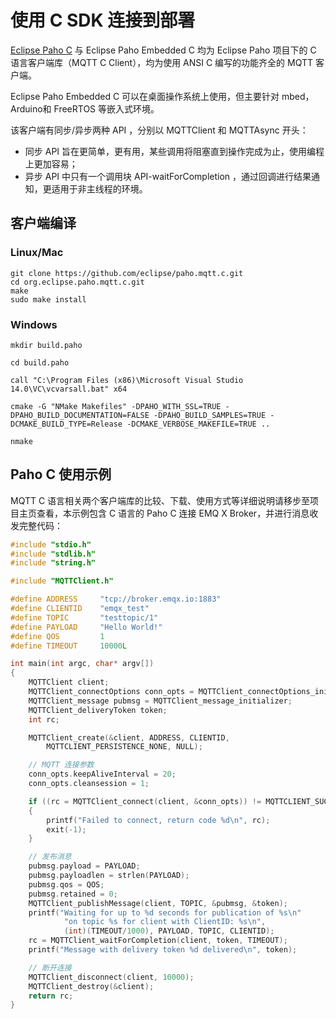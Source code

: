 # 使用 C SDK 连接到部署

[Eclipse Paho C](https://www.eclipse.org/paho/index.php?page=clients/c/index.php) 与 Eclipse Paho Embedded C 均为 Eclipse Paho 项目下的 C 语言客户端库（MQTT C Client），均为使用 ANSI C 编写的功能齐全的 MQTT 客户端。

Eclipse Paho Embedded C 可以在桌面操作系统上使用，但主要针对 mbed，Arduino和 FreeRTOS 等嵌入式环境。

该客户端有同步/异步两种 API ，分别以 MQTTClient 和 MQTTAsync 开头：

* 同步 API 旨在更简单，更有用，某些调用将阻塞直到操作完成为止，使用编程上更加容易；
* 异步 API 中只有一个调用块 API-waitForCompletion ，通过回调进行结果通知，更适用于非主线程的环境。

## 客户端编译

### Linux/Mac
```
git clone https://github.com/eclipse/paho.mqtt.c.git
cd org.eclipse.paho.mqtt.c.git
make
sudo make install
```

### Windows
```
mkdir build.paho

cd build.paho

call "C:\Program Files (x86)\Microsoft Visual Studio 14.0\VC\vcvarsall.bat" x64

cmake -G "NMake Makefiles" -DPAHO_WITH_SSL=TRUE -DPAHO_BUILD_DOCUMENTATION=FALSE -DPAHO_BUILD_SAMPLES=TRUE -DCMAKE_BUILD_TYPE=Release -DCMAKE_VERBOSE_MAKEFILE=TRUE ..

nmake
```


## Paho C 使用示例
MQTT C 语言相关两个客户端库的比较、下载、使用方式等详细说明请移步至项目主页查看，本示例包含 C 语言的 Paho C 连接 EMQ X Broker，并进行消息收发完整代码：
```c
#include "stdio.h"
#include "stdlib.h"
#include "string.h"

#include "MQTTClient.h"

#define ADDRESS     "tcp://broker.emqx.io:1883"
#define CLIENTID    "emqx_test"
#define TOPIC       "testtopic/1"
#define PAYLOAD     "Hello World!"
#define QOS         1
#define TIMEOUT     10000L

int main(int argc, char* argv[])
{
    MQTTClient client;
    MQTTClient_connectOptions conn_opts = MQTTClient_connectOptions_initializer;
    MQTTClient_message pubmsg = MQTTClient_message_initializer;
    MQTTClient_deliveryToken token;
    int rc;

    MQTTClient_create(&client, ADDRESS, CLIENTID,
        MQTTCLIENT_PERSISTENCE_NONE, NULL);

    // MQTT 连接参数
    conn_opts.keepAliveInterval = 20;
    conn_opts.cleansession = 1;

    if ((rc = MQTTClient_connect(client, &conn_opts)) != MQTTCLIENT_SUCCESS)
    {
        printf("Failed to connect, return code %d\n", rc);
        exit(-1);
    }

    // 发布消息
    pubmsg.payload = PAYLOAD;
    pubmsg.payloadlen = strlen(PAYLOAD);
    pubmsg.qos = QOS;
    pubmsg.retained = 0;
    MQTTClient_publishMessage(client, TOPIC, &pubmsg, &token);
    printf("Waiting for up to %d seconds for publication of %s\n"
            "on topic %s for client with ClientID: %s\n",
            (int)(TIMEOUT/1000), PAYLOAD, TOPIC, CLIENTID);
    rc = MQTTClient_waitForCompletion(client, token, TIMEOUT);
    printf("Message with delivery token %d delivered\n", token);

    // 断开连接
    MQTTClient_disconnect(client, 10000);
    MQTTClient_destroy(&client);
    return rc;
}
```

